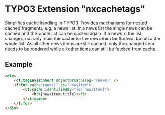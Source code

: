 # TYPO3 Extension "nxcachetags"

Simplifies cache handling in TYPO3. Provides mechanisms for nested cached fragments,
e.g. a news list. In a news list the single news can be cached and the whole list can
be cached again. If a news in the list changes, not only must the cache for the news
item be flushed, but also the whole list. As all other news items are still cached,
only the changed item needs to be rendered while all other items can still be fetched
from cache.

## Example

```html
<div>
	<ct:tagEnvironment objectOrCacheTag="{news}" />
	<f:for each="{news}" as="newsItem">
		<ct:cache identifiedBy="{0: newsItem}">
			<h3>{newsItem.title}</h3>
		</ct:cache>
	</f:for>
</div>
```
